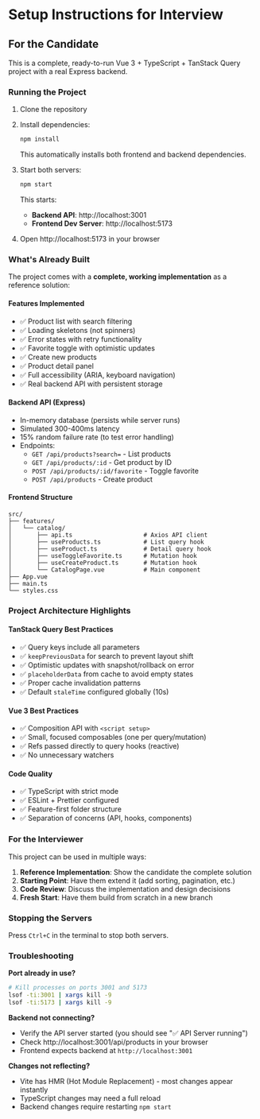 # Setup Instructions for Interview

## For the Candidate

This is a complete, ready-to-run Vue 3 + TypeScript + TanStack Query project with a real Express backend.

### Running the Project

1. Clone the repository
2. Install dependencies:
   ```bash
   npm install
   ```
   This automatically installs both frontend and backend dependencies.

3. Start both servers:
   ```bash
   npm start
   ```
   This starts:
   - **Backend API**: http://localhost:3001
   - **Frontend Dev Server**: http://localhost:5173

4. Open http://localhost:5173 in your browser

### What's Already Built

The project comes with a **complete, working implementation** as a reference solution:

#### Features Implemented
- ✅ Product list with search filtering
- ✅ Loading skeletons (not spinners)
- ✅ Error states with retry functionality
- ✅ Favorite toggle with optimistic updates
- ✅ Create new products
- ✅ Product detail panel
- ✅ Full accessibility (ARIA, keyboard navigation)
- ✅ Real backend API with persistent storage

#### Backend API (Express)
- In-memory database (persists while server runs)
- Simulated 300-400ms latency
- 15% random failure rate (to test error handling)
- Endpoints:
  - `GET /api/products?search=` - List products
  - `GET /api/products/:id` - Get product by ID
  - `POST /api/products/:id/favorite` - Toggle favorite
  - `POST /api/products` - Create product

#### Frontend Structure
```
src/
├── features/
│   └── catalog/
│       ├── api.ts                    # Axios API client
│       ├── useProducts.ts            # List query hook
│       ├── useProduct.ts             # Detail query hook  
│       ├── useToggleFavorite.ts      # Mutation hook
│       ├── useCreateProduct.ts       # Mutation hook
│       └── CatalogPage.vue           # Main component
├── App.vue
├── main.ts
└── styles.css
```

### Project Architecture Highlights

#### TanStack Query Best Practices
- ✅ Query keys include all parameters
- ✅ `keepPreviousData` for search to prevent layout shift
- ✅ Optimistic updates with snapshot/rollback on error
- ✅ `placeholderData` from cache to avoid empty states
- ✅ Proper cache invalidation patterns
- ✅ Default `staleTime` configured globally (10s)

#### Vue 3 Best Practices
- ✅ Composition API with `<script setup>`
- ✅ Small, focused composables (one per query/mutation)
- ✅ Refs passed directly to query hooks (reactive)
- ✅ No unnecessary watchers

#### Code Quality
- ✅ TypeScript with strict mode
- ✅ ESLint + Prettier configured
- ✅ Feature-first folder structure
- ✅ Separation of concerns (API, hooks, components)

### For the Interviewer

This project can be used in multiple ways:

1. **Reference Implementation**: Show the candidate the complete solution
2. **Starting Point**: Have them extend it (add sorting, pagination, etc.)
3. **Code Review**: Discuss the implementation and design decisions
4. **Fresh Start**: Have them build from scratch in a new branch

### Stopping the Servers

Press `Ctrl+C` in the terminal to stop both servers.

### Troubleshooting

**Port already in use?**
```bash
# Kill processes on ports 3001 and 5173
lsof -ti:3001 | xargs kill -9
lsof -ti:5173 | xargs kill -9
```

**Backend not connecting?**
- Verify the API server started (you should see "✅ API Server running")
- Check http://localhost:3001/api/products in your browser
- Frontend expects backend at `http://localhost:3001`

**Changes not reflecting?**
- Vite has HMR (Hot Module Replacement) - most changes appear instantly
- TypeScript changes may need a full reload
- Backend changes require restarting `npm start`

